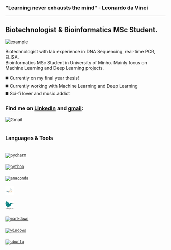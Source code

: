 ### "Learning never exhausts the mind" - Leonardo da Vinci
- - - - - - -
## Biotechnologist & Bioinformatics MSc Student.

<img src="https://user-images.githubusercontent.com/66804728/105891062-17c93800-6008-11eb-9a6f-1a9e8be77dc3.png" alt="example">

Biotechnologist with lab experience in DNA Sequencing, real-time PCR, ELISA.  
Bioinformatics MSc Student in University of Minho. 
Mainly focus on Machine Learning and Deep Learning projects.

:black_medium_square: Currently on my final year thesis!  
:black_medium_square: Currently working with Machine Learning and Deep Learning  
:black_medium_square: Sci-fi lover and music addict  

### Find me on <a href="https://www.linkedin.com/in/josegracaduarte/">LinkedIn</a> and <a href="mailto:joseduartead@gmail.com">gmail</a>:

[<img align="left" alt="Gmail" height="22px" src="https://cdn.jsdelivr.net/npm/simple-icons@v3/icons/gmail.svg" />][gmail]  
<br/>

### Languages & Tools

[<code>
<img alt="pycharm" width="26px" src="https://img.icons8.com/color/240/000000/pycharm.png" />
</code>](https://www.jetbrains.com/pycharm/)
[<code>
<img alt="python" width="26px" src="https://img.icons8.com/color/240/000000/python.png">
</code>](https://www.python.org/)
[<code>
<img alt="anaconda" width="26px" src="https://www.psych.mcgill.ca/labs/mogillab/anaconda2/pkgs/anaconda-navigator-1.4.3-py27_0/lib/python2.7/site-packages/anaconda_navigator/static/images/anaconda-icon-1024x1024.png">
</code>](https://www.anaconda.com/)
[<code>
<img alt="MySQL" width="26px" src="https://raw.githubusercontent.com/github/explore/80688e429a7d4ef2fca1e82350fe8e3517d3494d/topics/mysql/mysql.png">
</code>](https://dev.mysql.com/)
[<code>
<img alt="latex" width="26px" src="https://raw.githubusercontent.com/github/explore/80688e429a7d4ef2fca1e82350fe8e3517d3494d/topics/latex/latex.png">
</code>](https://www.latex-project.org/)
[<code>
<img alt="markdown" width="26px" src="https://img.icons8.com/ios-filled/100/000000/markdown.png">
</code>](https://www.markdownguide.org/)
[<code>
<img alt="windows" width="26px" src="https://img.icons8.com/color/240/000000/windows-10.png">
</code>](https://www.microsoft.com/en-us/windows)
[<code>
<img alt="ubuntu" width="26px" src="https://img.icons8.com/color/96/000000/ubuntu--v1.png">
</code>](https://ubuntu.com/)




[linkedin]: https://www.linkedin.com/in/jos%C3%A9-gra%C3%A7a-duarte-400270134
[gmail]: mailto:joseduartead@gmail.com
